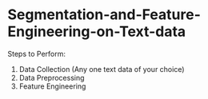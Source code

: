 # Segmentation-and-Feature-Engineering-on-Text-data


Steps to Perform:
1. Data Collection (Any one text data of your choice)
2. Data Preprocessing
3. Feature Engineering
